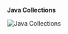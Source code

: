 **Java Collections**

![Java Collections](http://proselyte.net/wp-content/uploads/2016/01/java-collection-hierarchy.png)